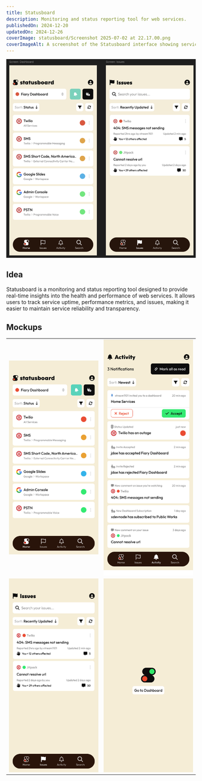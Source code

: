```yaml
---
title: Statusboard
description: Monitoring and status reporting tool for web services.
publishedOn: 2024-12-20
updatedOn: 2024-12-26
coverImage: statusboard/Screenshot 2025-07-02 at 22.17.00.png
coverImageAlt: A screenshot of the Statusboard interface showing service status and metrics.
---
```


![Screenshot-2025-07-02 at 22.17.00.png](<statusboard/Screenshot 2025-07-02 at 22.17.00.png>)


## Idea

Statusboard is a monitoring and status reporting tool designed to provide real-time insights into the health and performance of web services. It allows users to track service uptime, performance metrics, and issues, making it easier to maintain service reliability and transparency.


## Mockups

| | |
| ------ | ------- |
| ![Dashboard](<statusboard/Screen_ Dashboard.png>) | ![Activity](<statusboard/Screen_ Activity.png>) |
| ![Issues](<statusboard/Screen_ Issues.png>) | ![Login](<statusboard/Screen_ Login.png>) |
